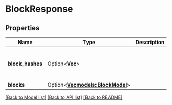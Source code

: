 # BlockResponse

## Properties

| Name             | Type                                                 | Description | Notes                                                                                                                                                                                                                                                                                          |
| ---------------- | ---------------------------------------------------- | ----------- | ---------------------------------------------------------------------------------------------------------------------------------------------------------------------------------------------------------------------------------------------------------------------------------------------- |
| **block_hashes** | Option<**Vec<String>**>                              |             | [optional]default to [44edf9bfd32aa154bfad64485882f184372b64bd60565ba121b42fc3cb1238f3, 18c7afdf8f447ca06adb8b4946dc45f5feb1188c7d177da6094dfbc760eca699, 9a822351cd293a653f6721afec1646bd1690da7124b5fbe87001711406010604, 2fda0dad4ec879b4ad02ebb68c757955cab305558998129a7de111ab852e7dcb]] |
| **blocks**       | Option<[**Vec<models::BlockModel>**](BlockModel.md)> |             | [optional]                                                                                                                                                                                                                                                                                     |

[[Back to Model list]](../README.md#documentation-for-models) [[Back to API list]](../README.md#documentation-for-api-endpoints) [[Back to README]](../README.md)
